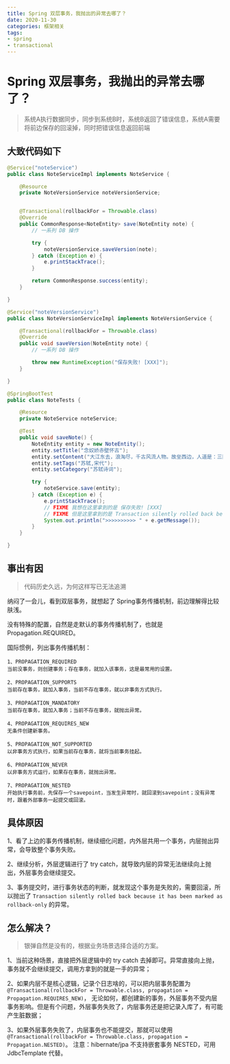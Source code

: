 ```yaml
---
title: Spring 双层事务，我抛出的异常去哪了？
date: 2020-11-30
categories: 框架相关
tags:
- spring
- transactional
---
```


# Spring 双层事务，我抛出的异常去哪了？
> 系统A执行数据同步，同步到系统B时，系统B返回了错误信息，系统A需要将前边保存的回滚掉，同时把错误信息返回前端

## 大致代码如下

```java
@Service("noteService")
public class NoteServiceImpl implements NoteService {

    @Resource
    private NoteVersionService noteVersionService;


    @Transactional(rollbackFor = Throwable.class)
    @Override
    public CommonResponse<NoteEntity> save(NoteEntity note) {
        // 一系列 DB 操作

        try {
            noteVersionService.saveVersion(note);
        } catch (Exception e) {
            e.printStackTrace();
        }

        return CommonResponse.success(entity);
    }

}
```

```java
@Service("noteVersionService")
public class NoteVersionServiceImpl implements NoteVersionService {

    @Transactional(rollbackFor = Throwable.class)
    @Override
    public void saveVersion(NoteEntity note) {
        // 一系列 DB 操作

        throw new RuntimeException("保存失败! [XXX]");
    }

}
```

```java
@SpringBootTest
public class NoteTests {

    @Resource
    private NoteService noteService;

    @Test
    public void saveNote() {
        NoteEntity entity = new NoteEntity();
        entity.setTitle("念奴娇赤壁怀古");
        entity.setContent("大江东去，浪淘尽，千古风流人物。故垒西边，人道是：三国周郎赤壁。。。");
        entity.setTags("苏轼,宋代");
        entity.setCategory("苏轼诗词");

        try {
            noteService.save(entity);
        } catch (Exception e) {
            e.printStackTrace();
            // FIXME 我想在这里拿到的是 保存失败! [XXX]
            // FIXME 但是这里拿到的是 Transaction silently rolled back because it has been marked as rollback-only
            System.out.println(">>>>>>>>>> " + e.getMessage());
        }
    }

}
```

## 事出有因
> 代码历史久远，为何这样写已无法追溯

纳闷了一会儿，看到双层事务，就想起了 Spring事务传播机制，前边理解得比较肤浅。

没有特殊的配置，自然是走默认的事务传播机制了，也就是 Propagation.REQUIRED。

国际惯例，列出事务传播机制：
```text
1、PROPAGATION_REQUIRED
当前没事务，则创建事务；存在事务，就加入该事务，这是最常用的设置。

2、PROPAGATION_SUPPORTS
当前存在事务，就加入事务，当前不存在事务，就以非事务方式执行。

3、PROPAGATION_MANDATORY
当前存在事务，就加入事务；当前不存在事务，就抛出异常。

4、PROPAGATION_REQUIRES_NEW
无条件创建新事务。

5、PROPAGATION_NOT_SUPPORTED
以非事务方式执行，如果当前存在事务，就将当前事务挂起。

6、PROPAGATION_NEVER
以非事务方式运行，如果存在事务，就抛出异常。

7、PROPAGATION_NESTED
开始执行事务前，先保存一个savepoint，当发生异常时，就回滚到savepoint；没有异常时，跟着外部事务一起提交或回滚。
```

## 具体原因

1、看了上边的事务传播机制，继续细化问题，内外层共用一个事务，内层抛出异常，会导致整个事务失败。

2、继续分析，外层逻辑进行了 try catch，就导致内层的异常无法继续向上抛出，外层事务会继续提交。

3、事务提交时，进行事务状态的判断，就发现这个事务是失败的，需要回滚，所以抛出了 `Transaction silently rolled back because it has been marked as rollback-only` 的异常。

## 怎么解决？
> 银弹自然是没有的，根据业务场景选择合适的方案。

1、当前这种场景，直接把外层逻辑中的 try catch 去掉即可。异常直接向上抛，事务就不会继续提交，调用方拿到的就是一手的异常；

2、如果内层不是核心逻辑，记录个日志啥的，可以把内层事务配置为 `@Transactional(rollbackFor = Throwable.class, propagation = Propagation.REQUIRES_NEW)`，
无论如何，都创建新的事务，外层事务不受内层事务影响。但是有个问题，外层事务失败了，内层事务还是把记录入库了，有可能产生脏数据；

3、如果外层事务失败了，内层事务也不能提交，那就可以使用 `@Transactional(rollbackFor = Throwable.class, propagation = Propagation.NESTED)`。
注意：hibernate/jpa 不支持嵌套事务 NESTED，可用 JdbcTemplate 代替。
